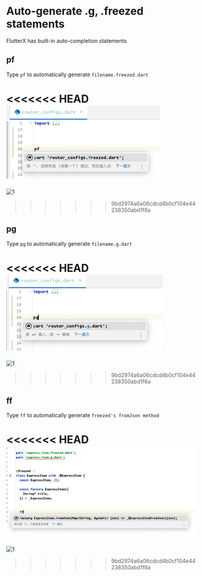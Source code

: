 # Auto-generate .g, .freezed statements

FlutterX has built-in auto-completion statements

## pf

Type `pf` to automatically generate `filename.freezed.dart`

<<<<<<< HEAD
![1](../../assets/images/pd.png)
=======
![1](/images/pd.png)
>>>>>>> 9bd2974a6a06cdcd4b0cf104e44238350abd1f8a

## pg

Type `pg` to automatically generate `filename.g.dart`

<<<<<<< HEAD
![1](../../assets/images/pg.png)
=======
![1](/images/pg.png)
>>>>>>> 9bd2974a6a06cdcd4b0cf104e44238350abd1f8a

## ff

Type `ff` to automatically generate `freezed's fromJson method`

<<<<<<< HEAD
![1](../../assets/images/ff.png)
=======
![1](/images/ff.png)
>>>>>>> 9bd2974a6a06cdcd4b0cf104e44238350abd1f8a
